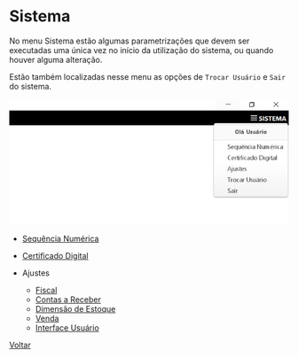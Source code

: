# Sistema

No menu Sistema estão algumas parametrizações que devem ser executadas uma única vez no início da utilização do sistema, ou quando houver alguma alteração.

Estão também localizadas nesse menu as opções de `Trocar Usuário` e `Sair` do sistema.

![](images/sistema.jpg)

- [Sequência Numérica](sistema_sequencia_numerica)

- [Certificado Digital](sistema_certificado_digital.md)

  

- Ajustes
  
  - [Fiscal](sistema_ajustes_fiscal.md)
  - [Contas a Receber](sistema_ajustes_contas_receber.md)
  - [Dimensão de Estoque](sistema_ajustes_dimensao_estoque.md)
  - [Venda](sistema_ajustes_venda.md)
  - [Interface Usuário](sistema_ajustes_interface_usuario.md)



[Voltar](index.md)

